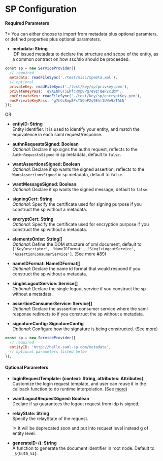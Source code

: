 # SP Configuration

#### Required Parameters

?> You can either choose to import from metadata plus optional paramters, or defined properties plus optional parameters.

- **metadata: String**<br/>
  IDP issued metadata to declare the structure and scope of the entity, as a common contract on how sso/slo should be proceeded.

```js
const sp = new ServiceProvider({
  // required
  metadata: readFileSync('./test/misc/spmeta.xml'),
  // optional
  privateKey: readFileSync('./test/key/sp/privkey.pem'),
  privateKeyPass: 'q9ALNhGT5EhfcRmp8Pg7e9zTQeP2x1bW',
  encPrivateKey: readFileSync('./test/key/sp/encryptKey.pem'),
  encPrivateKeyPass: 'g7hGcRmp8PxT5QeP2q9Ehf1bWe9zTALN'
});
```

OR

- **entiyID: String**<br/> Entity identifier. It is used to identify your entity, and match the equivalence in each saml request/response.

- **authnRequestsSigned: Boolean**<br/>
  _Optional_: Declare if sp signs the authn request, reflects to the `AuthnRequestsSigned` in sp metadata, default to `false`.

- **wantAssertionsSigned: Boolean**<br/>
  _Optional_: Declare if sp wants the signed assertion, reflects to the `WantAssertionsSigned` in sp metadata, default to `false`.

- **wantMessageSigned: Boolean**<br/>
  _Optional_: Declare if sp wants the signed message, default to `false`.

- **signingCert: String**<br/>
  _Optional_: Specify the certificate used for signing purpose if you construct the sp without a metadata.

- **encryptCert: String**<br/>
  _Optional_: Specify the certificate used for encryption purpose if you construct the sp without a metadata.

- **elementsOrder: String[]**<br/>
  _Optional_: Define the DOM structure of xml document, default to `['KeyDescriptor', 'NameIDFormat', 'SingleLogoutService', 'AssertionConsumerService']`. (See more [#89](https://github.com/tngan/samlify/issues/89))

- **nameIDFormat: NameIDFormat[]**<br/>
  _Optional_: Declare the name id format that would respond if you construct the sp without a metadata.

- **singleLogoutService: Service[]**<br/>
  _Optional_: Declare the single logout service if you construct the sp without a metadata.

- **assertionConsumerService: Service[]**<br/>
  _Optional_: Declare the asssertion consumer service where the saml response redirects to if you construct the sp without a metadata.

- **signatureConfig: SignatureConfig**<br/>
  _Optional_: Configure how the signature is being constructed. (See [more](/signed-saml-response))

```js
const sp = new ServiceProvider({
  // required
  entityID: 'http://hello-saml-sp.com/metadata',
  // optional parameters listed below
});
```

#### Optional Parameters

- **loginRequestTemplate: {context: String, attributes: Attributes}**<br/>
  Customize the login request template, and user can reuse it in the callback function to do runtime interpolation. (See [more](/template)) 

- **wantLogoutRequestSigned: Boolean**<br/> 
  Declare if sp guarantees the logout request from idp is signed.

- **relayState: String**<br/>
  Specify the relayState of the request. 

  !> It will be deprecated soon and put into request level instead g of entity level.
  
- **generateID: (): String**<br/>
  A function to generate the document identifier in root node. Default to `_${UUID_V4}`.
